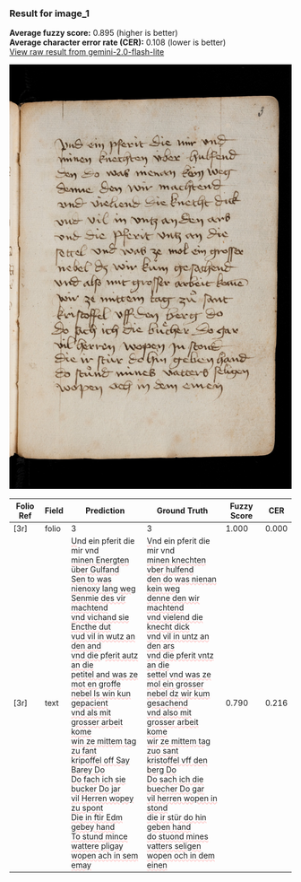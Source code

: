 ### Result for image_1
**Average fuzzy score:** 0.895 (higher is better)<br>**Average character error rate (CER):** 0.108 (lower is better)<br>[View raw result from gemini-2.0-flash-lite](https://github.com/RISE-UNIBAS/humanities_data_benchmark/blob/main/results/2025-10-24/T0284/request_T0284_image_1.json)

<img src="https://github.com/RISE-UNIBAS/humanities_data_benchmark/blob/main/benchmarks/medieval_manuscripts/images/image_1.jpg?raw=true" alt="image_1" width="800px">

<style>
.diff { text-decoration: underline; text-decoration-color: #ffcccc; text-decoration-style: wavy; }
</style>

| Folio Ref | Field | Prediction | Ground Truth | Fuzzy Score | CER |
|-----------|-------|------------|--------------|-------------|-----|
| [3r] | folio | 3 | 3 | 1.000 | 0.000 |
| [3r] | text | <span class="diff">U</span>nd ein pferit die mir vnd<br><span class="diff">minen Energten </span>ü<span class="diff">ber Gulfand<br>Sen to was nienoxy lang weg<br>Senmie des vir machtend<br>vnd vichand sie Encthe dut<br>vud vil in wutz an den and<br>vnd die </span>p<span class="diff">ferit autz an die<br>petitel and was ze mot en groffe<br>nebel Is win kun gepacient<br>vnd als mit grosser arbeit kome<br>win ze mittem tag zu fant<br>kripoffel off Say Barey Do<br>Do fach ich sie bucker Do jar<br>vil Herren wopey zu spont<br>Die in ftir Edm gebey hand<br>To stund mince wattere pligay<br>wopen ach in sem emay</span> | <span class="diff">V</span>nd ein pferit die mir vnd<br><span class="diff"> minen knechten vber hulfend<br> den do was nienan kein weg<br> denne den wir machtend<br> vnd vielend die knecht dick<br> vnd vil in untz an den ars<br> vnd die pferit vntz an die <br> settel vnd was ze mol ein grosser<br> nebel dz wir kum gesachend<br> vnd also mit grosser arbeit kome<br> wir ze mittem tag zuo sant<br> kristoffel vff den berg Do<br> Do sach ich die buecher Do gar<br> vil herren wopen in stond<br> die ir st</span>ü<span class="diff">r do hin geben hand<br> do stuond mines vatters seligen<br> wo</span>p<span class="diff">en och in dem einen</span> | 0.790 | 0.216 |
